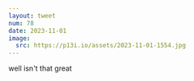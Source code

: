 ```yaml
---
layout: tweet
num: 78
date: 2023-11-01
image:
  src: https://p13i.io/assets/2023-11-01-1554.jpg
---
```


well isn't that great
